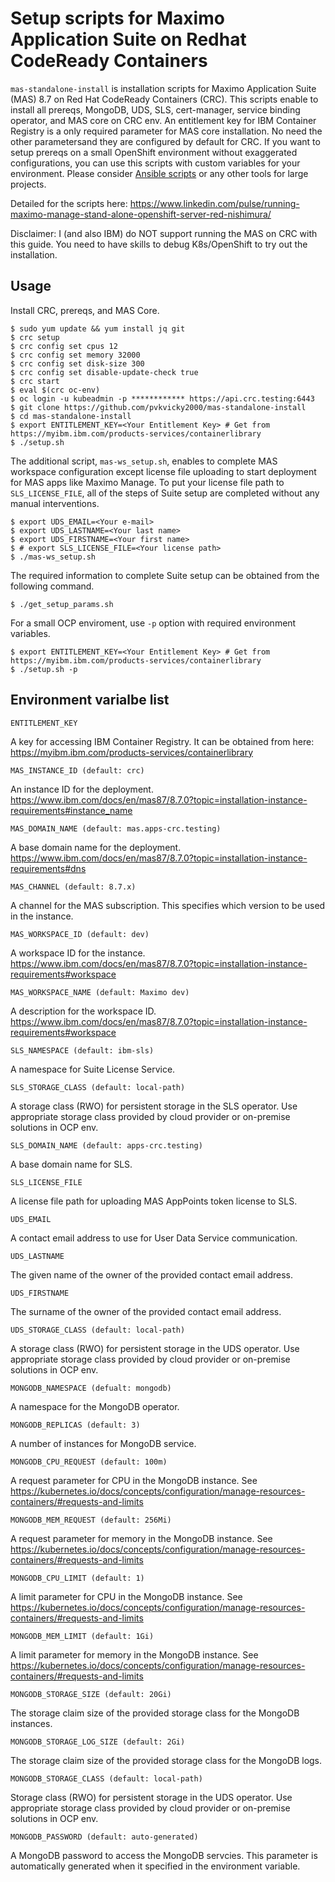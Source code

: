# Setup scripts for Maximo Application Suite on Redhat CodeReady Containers

```mas-standalone-install``` is installation scripts for Maximo Application Suite (MAS) 8.7 on Red Hat CodeReady Containers (CRC). This scripts enable to install all prereqs, MongoDB, UDS, SLS, cert-manager, service binding operator, and MAS core on CRC env. An entitlement key for IBM Container Registry is a only required parameter for MAS core installation. No need the other parametersand they are configured by default for CRC. If you want to setup prereqs on a small OpenShift environment without exaggerated configurations, you can use this scripts with custom variables for your environment. Please consider [Ansible scripts](https://ibm-mas.github.io/ansible-devops) or any other tools for large projects.

Detailed for the scripts here: https://www.linkedin.com/pulse/running-maximo-manage-stand-alone-openshift-server-red-nishimura/

Disclaimer: I (and also IBM) do NOT support running the MAS on CRC with this guide. You need to have skills to debug K8s/OpenShift to try out the installation.

## Usage

Install CRC, prereqs, and MAS Core.

```shell
$ sudo yum update && yum install jq git
$ crc setup
$ crc config set cpus 12
$ crc config set memory 32000
$ crc config set disk-size 300
$ crc config set disable-update-check true
$ crc start
$ eval $(crc oc-env)
$ oc login -u kubeadmin -p ************ https://api.crc.testing:6443
$ git clone https://github.com/pvkvicky2000/mas-standalone-install
$ cd mas-standalone-install
$ export ENTITLEMENT_KEY=<Your Entitlement Key> # Get from https://myibm.ibm.com/products-services/containerlibrary
$ ./setup.sh
```

The additional script, ```mas-ws_setup.sh```, enables to complete MAS workspace configuration except license file uploading to start deployment for MAS apps like Maximo Manage. To put your license file path to ```SLS_LICENSE_FILE```, all of the steps of Suite setup are completed without any manual interventions.

```shell
$ export UDS_EMAIL=<Your e-mail>
$ export UDS_LASTNAME=<Your last name>
$ export UDS_FIRSTNAME=<Your first name>
$ # export SLS_LICENSE_FILE=<Your license path>
$ ./mas-ws_setup.sh
```

The required information to complete Suite setup can be obtained from the following command.

```shell
$ ./get_setup_params.sh
```

For a small OCP enviroment, use ```-p``` option with required environment variables.

```shell
$ export ENTITLEMENT_KEY=<Your Entitlement Key> # Get from https://myibm.ibm.com/products-services/containerlibrary
$ ./setup.sh -p
```


## Environment varialbe list

```
ENTITLEMENT_KEY
```

A key for accessing IBM Container Registry. It can be obtained from here: https://myibm.ibm.com/products-services/containerlibrary

```
MAS_INSTANCE_ID (default: crc)
```

An instance ID for the deployment. https://www.ibm.com/docs/en/mas87/8.7.0?topic=installation-instance-requirements#instance_name

```
MAS_DOMAIN_NAME (default: mas.apps-crc.testing)
```

A base domain name for the deployment. https://www.ibm.com/docs/en/mas87/8.7.0?topic=installation-instance-requirements#dns

```
MAS_CHANNEL (default: 8.7.x)
```

A channel for the MAS subscription. This specifies which version to be used in the instance.

```
MAS_WORKSPACE_ID (default: dev)
```

A workspace ID for the instance. https://www.ibm.com/docs/en/mas87/8.7.0?topic=installation-instance-requirements#workspace

```
MAS_WORKSPACE_NAME (default: Maximo dev)
```

A description for the workspace ID. https://www.ibm.com/docs/en/mas87/8.7.0?topic=installation-instance-requirements#workspace

    
```
SLS_NAMESPACE (default: ibm-sls)
```

A namespace for Suite License Service.

```
SLS_STORAGE_CLASS (default: local-path)
```

A storage class (RWO) for persistent storage in the SLS operator. Use appropriate storage class provided by cloud provider or on-premise solutions in OCP env.

```
SLS_DOMAIN_NAME (default: apps-crc.testing)
```

A base domain name for SLS.

```
SLS_LICENSE_FILE
```

A license file path for uploading MAS AppPoints token license to SLS.

```
UDS_EMAIL
```
A contact email address to use for User Data Service communication. 

```
UDS_LASTNAME
```
The given name of the owner of the provided contact email address.

```
UDS_FIRSTNAME
```

The surname of the owner of the provided contact email address.

```
UDS_STORAGE_CLASS (default: local-path)
```

A storage class (RWO) for persistent storage in the UDS operator. Use appropriate storage class provided by cloud provider or on-premise solutions in OCP env.

```
MONGODB_NAMESPACE (defualt: mongodb)
```

A namespace for the MongoDB operator.

```
MONGODB_REPLICAS (default: 3)
```

A number of instances for MongoDB service.

```
MONGODB_CPU_REQUEST (default: 100m)
```

A request parameter for CPU in the MongoDB instance. See https://kubernetes.io/docs/concepts/configuration/manage-resources-containers/#requests-and-limits

```
MONGODB_MEM_REQUEST (default: 256Mi)
```
A request parameter for memory in the MongoDB instance. See https://kubernetes.io/docs/concepts/configuration/manage-resources-containers/#requests-and-limits

```
MONGODB_CPU_LIMIT (default: 1)
```

A limit parameter for CPU in the MongoDB instance. See https://kubernetes.io/docs/concepts/configuration/manage-resources-containers/#requests-and-limits

```
MONGODB_MEM_LIMIT (default: 1Gi)
```

A limit parameter for memory in the MongoDB instance. See https://kubernetes.io/docs/concepts/configuration/manage-resources-containers/#requests-and-limits

```
MONGODB_STORAGE_SIZE (default: 20Gi)
```

The storage claim size of the provided storage class for the MongoDB instances.

```
MONGODB_STORAGE_LOG_SIZE (default: 2Gi)
```

The storage claim size of the provided storage class for the MongoDB logs.

```
MONGODB_STORAGE_CLASS (default: local-path)
```

Storage class (RWO) for persistent storage in the UDS operator. Use appropriate storage class provided by cloud provider or on-premise solutions in OCP env.

```
MONGODB_PASSWORD (default: auto-generated)
```

A MongoDB password to access the MongoDB servcies. This parameter is automatically generated when it specified in the environment variable.
